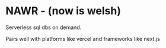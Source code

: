 # NAWR - (now is welsh)

Serverless sql dbs on demand.

Pairs well with platforms like vercel and frameworks like next.js
